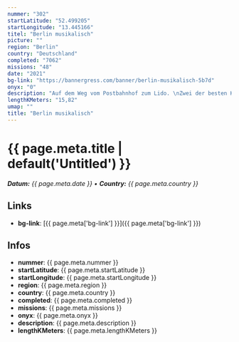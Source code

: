 ```yaml
---
nummer: "302"
startLatitude: "52.499205"
startLongitude: "13.445166"
titel: "Berlin musikalisch"
picture: ""
region: "Berlin"
country: "Deutschland"
completed: "7062"
missions: "48"
date: "2021"
bg-link: "https://bannergress.com/banner/berlin-musikalisch-5b7d"
onyx: "0"
description: "Auf dem Weg vom Postbahnhof zum Lido. \nZwei der besten Konzertlocations in Berlin."
lengthKMeters: "15,82"
umap: ""
title: "Berlin musikalisch"
---
```

# {{ page.meta.title | default('Untitled') }}

_**Datum:** {{ page.meta.date }} • **Country:** {{ page.meta.country }}_

## Links
- **bg-link**: [{{ page.meta['bg-link'] }}]({{ page.meta['bg-link'] }})

## Infos
- **nummer**: {{ page.meta.nummer }}
- **startLatitude**: {{ page.meta.startLatitude }}
- **startLongitude**: {{ page.meta.startLongitude }}
- **region**: {{ page.meta.region }}
- **country**: {{ page.meta.country }}
- **completed**: {{ page.meta.completed }}
- **missions**: {{ page.meta.missions }}
- **onyx**: {{ page.meta.onyx }}
- **description**: {{ page.meta.description }}
- **lengthKMeters**: {{ page.meta.lengthKMeters }}
